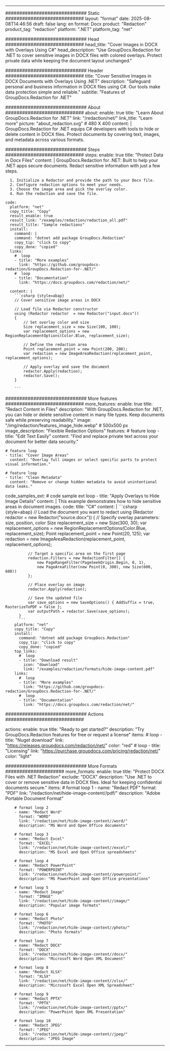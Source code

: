 
---
############################# Static ############################
layout: "format"
date:  2025-08-08T14:46:56
draft: false
lang: en
format: Docx
product: "Redaction"
product_tag: "redaction"
platform: ".NET"
platform_tag: "net"

############################# Head ############################
head_title: "Cover Images in DOCX with Overlays Using C#"
head_description: "Use GroupDocs.Redaction for .NET to cover sensitive images in DOCX files with colored overlays. Protect private data while keeping the document layout unchanged."

############################# Header ############################
title: "Cover Sensitive Images in DOCX Documents with Overlays Using .NET" 
description: "Safeguard personal and business information in DOCX files using C#. Our tools make data protection simple and reliable."
subtitle: "Features of GroupDocs.Redaction for .NET" 

############################# About ############################
about:
    enable: true
    title: "Learn About GroupDocs.Redaction for .NET"
    link: "/redaction/net/"
    link_title: "Learn more"
    picture: "about_redaction.svg" # 480 X 400
    content: |
       GroupDocs.Redaction for .NET equips C# developers with tools to hide or delete content in DOCX files. Protect documents by covering text, images, and metadata across various formats.

############################# Steps ############################
steps:
    enable: true
    title: "Protect Data in Docx Files"
    content: |
      GroupDocs.Redaction for .NET: Built to help your .NET apps secure documents. Redact sensitive information with just a few steps.
      
      1. Initialize a Redactor and provide the path to your Docx file.
      2. Configure redaction options to meet your needs.
      3. Choose the image area and pick the overlay color.
      4. Run the redaction and save the file.
   
    code:
      platform: "net"
      copy_title: "Copy"
      result_enable: true
      result_link: "/examples/redaction/redaction_all.pdf"
      result_title: "Sample redactions"
      install:
        command: |
        command: "dotnet add package GroupDocs.Redaction"
        copy_tip: "click to copy"
        copy_done: "copied"
      links:
        #  loop
        - title: "More examples"
          link: "https://github.com/groupdocs-redaction/GroupDocs.Redaction-for-.NET/"
        #  loop
        - title: "Documentation"
          link: "https://docs.groupdocs.com/redaction/net/"
          
      content: |
        ```csharp {style=abap}
        // Cover sensitive image areas in DOCX

        // Load file via Redactor constructor
        using (Redactor redactor  = new Redactor("input.docx"))
        {
            // Set overlay color and size
            Size replacement_size = new Size(100, 100);
            var replacement_options = new RegionReplacementOptions(Color.Blue, replacement_size);

            // Define the redaction area
            Point replacement_point = new Point(200, 200);
            var redaction = new ImageAreaRedaction(replacement_point, replacement_options);
            
            // Apply overlay and save the document
            redactor.Apply(redaction);
            redactor.Save();
        }
        
        ```            


############################# More features ############################
more_features:
  enable: true
  title: "Redact Content in Files"
  description: "With GroupDocs.Redaction for .NET, you can hide or delete sensitive content in many file types. Keep documents safe while preserving readability."
  image: "/img/redaction/features_image_hide.webp" # 500x500 px
  image_description: "Flexible Redaction Options"
  features:
    # feature loop
    - title: "Edit Text Easily"
      content: "Find and replace private text across your document for better data security."

    # feature loop
    - title: "Cover Image Areas"
      content: "Overlay full images or select specific parts to protect visual information."

    # feature loop
    - title: "Clean Metadata"
      content: "Remove or change hidden metadata to avoid unintentional data leaks."
      
  code_samples_ext:
    # code sample ext loop
    - title: "Apply Overlays to Hide Image Details"
      content: |
        This example demonstrates how to hide sensitive areas in document images.
      code:
        title: "C#"
        content: |
          ```csharp {style=abap}
          //  Load the document you want to redact
          using (Redactor redactor  = new Redactor("source.docx"))
          {
              // Specify overlay parameters: size, position, color
              Size replacement_size = new Size(300, 30);
              var replacement_options = new RegionReplacementOptions(Color.Blue, replacement_size);
              Point replacement_point = new Point(20, 125);
              var redaction = new ImageAreaRedaction(replacement_point, replacement_options);
 
              // Target a specific area on the first page
              redaction.Filters = new RedactionFilter[] {
                  new PageRangeFilter(PageSeekOrigin.Begin, 0, 1),
                  new PageAreaFilter(new Point(0, 300), new Size(600, 600))
              };

              // Place overlay on image
              redactor.Apply(redaction);

              // Save the updated file
              var save_options = new SaveOptions() { AddSuffix = true, RasterizeToPDF = false };
              var outputPath = redactor.Save(save_options);
          }
          ```
        platform: "net"
        copy_title: "Copy"
        install:
          command: "dotnet add package GroupDocs.Redaction"
          copy_tip: "click to copy"
          copy_done: "copied"
        top_links:
          #  loop
          - title: "Download result"
            icon: "download"
            link: "/examples/redaction/formats/hide-image-content.pdf"
        links:
          #  loop
          - title: "More examples"
            link: "https://github.com/groupdocs-redaction/GroupDocs.Redaction-for-.NET/"
          #  loop
          - title: "Documentation"
            link: "https://docs.groupdocs.com/redaction/net/"


############################# Actions ############################

actions:
  enable: true
  title: "Ready to get started?"
  description: "Try GroupDocs.Redaction features for free or request a license"
  items:
    #  loop
    - title: "Nuget download"
      link: "https://releases.groupdocs.com/redaction/net/"
      color: "red"
        #  loop
    - title: "Licensing"
      link: "https://purchase.groupdocs.com/pricing/redaction/net/"
      color: "light"


############################# More Formats #####################
more_formats:
    enable: true
    title: "Protect DOCX Files with .NET Redaction"
    exclude: "DOCX"
    description: "Use .NET to cover or remove sensitive data in DOCX files. Ideal for keeping confidential documents secure."
    items: 
        # format loop 1
        - name: "Redact PDF"
          format: "PDF"
          link: "/redaction/net/hide-image-content//pdf/"
          description: "Adobe Portable Document Format"

        # format loop 2
        - name: "Redact Word"
          format: "WORD"
          link: "/redaction/net/hide-image-content//word/"
          description: "MS Word and Open Office documents"
          
        # format loop 3
        - name: "Redact Excel"
          format: "EXCEL"
          link: "/redaction/net/hide-image-content//excel/"
          description: "MS Excel and Open Office spreadsheets"

        # format loop 4
        - name: "Redact PowerPoint"
          format: "POWERPOINT"
          link: "/redaction/net/hide-image-content//powerpoint/"
          description: "MS PowerPoint and Open Office presentations"

        # format loop 5
        - name: "Redact Image"
          format: "IMAGE"
          link: "/redaction/net/hide-image-content//image/"
          description: "Popular image formats"

        # format loop 6
        - name: "Redact Photo"
          format: "PHOTO"
          link: "/redaction/net/hide-image-content//photo/"
          description: "Photo formats"

        # format loop 7
        - name: "Redact DOCX"
          format: "DOCX"
          link: "/redaction/net/hide-image-content//docx/"
          description: "Microsoft Word Open XML Document"
          
        # format loop 8
        - name: "Redact XLSX"
          format: "XLSX"
          link: "/redaction/net/hide-image-content//xlsx/"
          description: "Microsoft Excel Open XML Spreadsheet"
          
        # format loop 9
        - name: "Redact PPTX"
          format: "PPTX"
          link: "/redaction/net/hide-image-content//pptx/"
          description: "PowerPoint Open XML Presentation"

        # format loop 10
        - name: "Redact JPEG"
          format: "JPEG"
          link: "/redaction/net/hide-image-content//jpeg/"
          description: "JPEG Image"


---